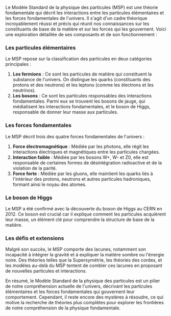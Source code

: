 Le Modèle Standard de la physique des particules (MSP) est une théorie fondamentale qui décrit les interactions entre les particules élémentaires et les forces fondamentales de l'univers. Il s'agit d'un cadre théorique incroyablement réussi et précis qui réunit nos connaissances sur les constituants de base de la matière et sur les forces qui les gouvernent. Voici une exploration détaillée de ses composants et de son fonctionnement :

### Les particules élémentaires
Le MSP repose sur la classification des particules en deux catégories principales :
1. **Les fermions** : Ce sont les particules de matière qui constituent la substance de l'univers. On distingue les quarks (constituants des protons et des neutrons) et les leptons (comme les électrons et les neutrinos).
2. **Les bosons** : Ce sont les particules responsables des interactions fondamentales. Parmi eux se trouvent les bosons de jauge, qui médiatisent les interactions fondamentales, et le boson de Higgs, responsable de donner leur masse aux particules.

### Les forces fondamentales
Le MSP décrit trois des quatre forces fondamentales de l'univers :
1. **Force électromagnétique** : Médiée par les photons, elle régit les interactions électriques et magnétiques entre les particules chargées.
2. **Interaction faible** : Médiée par les bosons W+, W- et Z0, elle est responsable de certaines formes de désintégration radioactive et de la violation de la parité.
3. **Force forte** : Médiée par les gluons, elle maintient les quarks liés à l'intérieur des protons, neutrons et autres particules hadroniques, formant ainsi le noyau des atomes.

### Le boson de Higgs
Le MSP a été confirmé avec la découverte du boson de Higgs au CERN en 2012. Ce boson est crucial car il explique comment les particules acquièrent leur masse, un élément clé pour comprendre la structure de base de la matière.

### Les défis et extensions
Malgré son succès, le MSP comporte des lacunes, notamment son incapacité à intégrer la gravité et à expliquer la matière sombre ou l'énergie noire. Des théories telles que la Supersymétrie, les théories des cordes, et les modèles au-delà du MSP tentent de combler ces lacunes en proposant de nouvelles particules et interactions.

En résumé, le Modèle Standard de la physique des particules est un pilier de notre compréhension actuelle de l'univers, décrivant les particules élémentaires et les forces fondamentales qui gouvernent leur comportement. Cependant, il reste encore des mystères à résoudre, ce qui motive la recherche de théories plus complètes pour explorer les frontières de notre compréhension de la physique fondamentale.